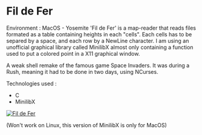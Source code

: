 # Fil de Fer
Environment : MacOS - Yosemite
'Fil de Fer' is a map-reader that reads files formated as a table containing heights in each "cells". Each cells has to be separed by a space, and each row by a NewLine character. I am using an unofficial graphical library called MinilibX almost only containing a function used to put a colored point in a X11 graphical window.

A weak shell remake of the famous game Space Invaders. It was during a Rush, meaning it had to be done in two days, using NCurses.

Technologies used :
- C
- MinilibX

[![Fil de Fer](http://img.youtube.com/vi/JXUtPSdU8tw/0.jpg)](https://youtu.be/JXUtPSdU8tw "Fil de Fer")





(Won't work on Linux, this version of MinilibX is only for MacOS)
